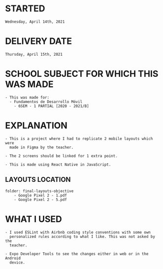 # STARTED
    
    Wednesday, April 14th, 2021

# DELIVERY DATE
    
    Thursday, April 15th, 2021

# SCHOOL SUBJECT FOR WHICH THIS WAS MADE

    - This was made for:
      - Fundamentos de Desarrollo Móvil
        - 6SEM - 1 PARTIAL [2020 - 2021/B]

# EXPLANATION
    
    - This is a project where I had to replicate 2 mobile layouts which were
      made in Figma by the teacher.

    - The 2 screens should be linked for 1 extra point.

    - This is made using React Native in JavaScript.

## LAYOUTS LOCATION
    
    folder: final-layouts-objective
        - Google Pixel 2 - 1.pdf
        - Google Pixel 2 - 5.pdf
# WHAT I USED

    - I used ESLint with Airbnb coding style conventions with some own
      personalized rules according to what I like. This was not asked by the
      teacher.

    - Expo Developer Tools to see the changes either in web or in the Android
      device.
